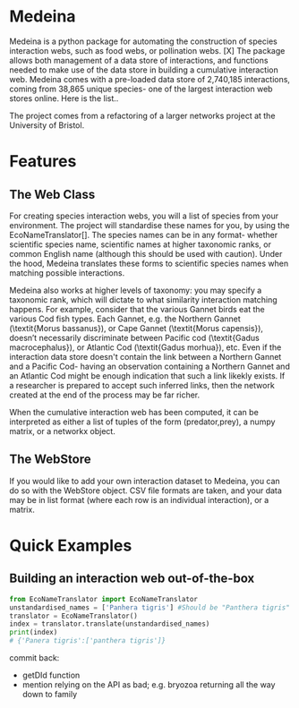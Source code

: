 # Medeina

Medeina is a python package for automating the construction of species interaction webs, such as food webs, or pollination webs. [X] The package allows both management of a data store of interactions, and functions needed to make use of the data store in building a cumulative interaction web. Medeina comes with a pre-loaded data store of 2,740,185 interactions, coming from 38,865 unique species- one of the largest interaction web stores online. Here is the list..

The project comes from a refactoring of a larger networks project at the University of Bristol.

#  Features

## The Web Class

For creating species interaction webs, you will a list of species from your environment. The project will standardise these names for you, by using the EcoNameTranslator[]. The species names can be in any format- whether scientific species name, scientific names at higher taxonomic ranks, or common English name (although this should be used with caution). Under the hood, Medeina translates these forms to scientific species names when matching possible interactions. 

Medeina also works at higher levels of taxonomy: you may specify a taxonomic rank, which will dictate to what similarity interaction matching happens. For example, consider that the various Gannet birds eat the various Cod fish types. Each Gannet, e.g. the Northern Gannet (\textit{Morus bassanus}), or Cape Gannet (\textit{Morus capensis}), doesn’t necessarily discriminate between Pacific cod (\textit{Gadus macrocephalus}), or Atlantic Cod (\textit{Gadus morhua}), etc. Even if the interaction data store doesn't contain the link between a Northern Gannet and a Pacific Cod- having an observation containing a Northern Gannet and an Atlantic Cod might be enough indication that such a link likekly exists. If a researcher is prepared to accept such inferred links, then the network created at the end of the process may be far richer. 

When the cumulative interaction web has been computed, it can be interpreted as either a list of tuples of the form (predator,prey), a numpy matrix, or a networkx object.

## The WebStore 

If you would like to add your own interaction dataset to Medeina, you can do so with the WebStore object. CSV file formats are taken, and your data may be in list format (where each row is an individual interaction), or a matrix.

# Quick Examples

## Building an interaction web out-of-the-box
```python
from EcoNameTranslator import EcoNameTranslator
unstandardised_names = ['Panhera tigris'] #Should be "Panthera tigris"       
translator = EcoNameTranslator()   
index = translator.translate(unstandardised_names)
print(index)
# {'Panera tigris':['panthera tigris']}    
```

commit back:

- getDId function
- mention relying on the API as bad; e.g. bryozoa returning all the way down to family
